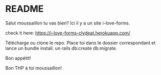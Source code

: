 # README

Salut moussaillon tu vas bien?
Ici il y a un site i-love-forms.

check it here:
https://i-love-forms-clydeat.herokuapp.com/

Télécharge ou clone le repo.
Place toi dans le dossier correspondant et lance un bundle install.
un rails db:create db:migrate.

Bon appétit!

Bon THP à toi moussaillon!